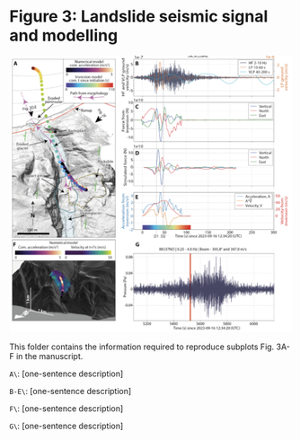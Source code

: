 # Figure 3: Landslide seismic signal and modelling

![Fig3](f3.png)

This folder contains the information required to reproduce subplots Fig. 3A-F in the manuscript.

`A\`: [one-sentence description]

`B-E\`: [one-sentence description]

`F\`: [one-sentence description]

`G\`: [one-sentence description]